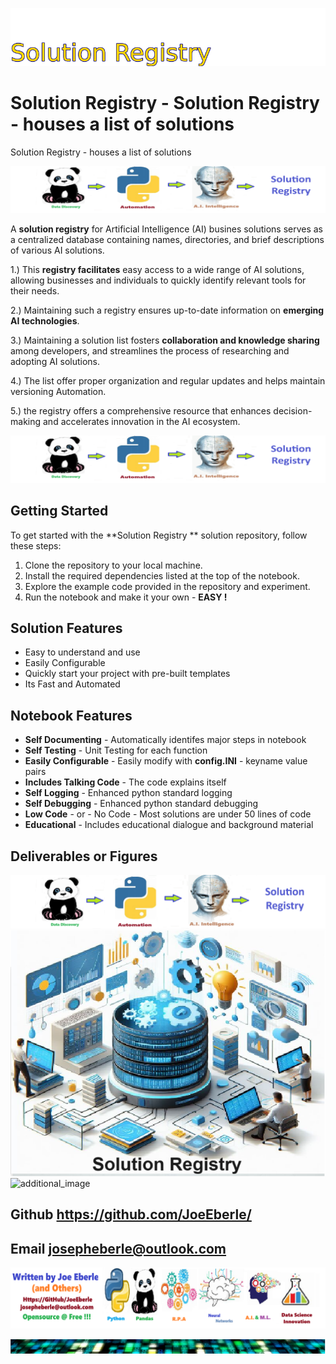 
![Image image_filename](solution_sign.png)

# Solution Registry  - Solution Registry - houses a list of solutions
Solution Registry - houses a list of solutions

![Image image_filename](code.png)

A **solution registry** for Artificial Intelligence (AI) busines solutions serves as a centralized database containing names, directories, and brief descriptions of various AI solutions. 

1.) This **registry facilitates** easy access to a wide range of AI solutions, allowing businesses and individuals to quickly identify relevant tools for their needs.

2.) Maintaining such a registry ensures up-to-date information on **emerging AI technologies**.

3.) Maintaining a solution list fosters **collaboration and knowledge sharing** among developers, and streamlines the process of researching and adopting AI solutions. 

4.) The list offer proper organization and regular updates and helps maintain versioning Automation.

5.) the registry offers a comprehensive resource that enhances decision-making and accelerates innovation in the AI ecosystem.

![Image image_filename](sample.png)

## Getting Started
To get started with the **Solution Registry ** solution repository, follow these steps:
1. Clone the repository to your local machine.
2. Install the required dependencies listed at the top of the notebook.
3. Explore the example code provided in the repository and experiment.
4. Run the notebook and make it your own - **EASY !**
    
## Solution Features
- Easy to understand and use  
- Easily Configurable 
- Quickly start your project with pre-built templates
- Its Fast and Automated

## Notebook Features
- **Self Documenting** - Automatically identifes major steps in notebook 
- **Self Testing** - Unit Testing for each function
- **Easily Configurable** - Easily modify with **config.INI** - keyname value pairs
- **Includes Talking Code** - The code explains itself 
- **Self Logging** - Enhanced python standard logging   
- **Self Debugging** - Enhanced python standard debugging
- **Low Code** - or - No Code  - Most solutions are under 50 lines of code
- **Educational** - Includes educational dialogue and background material
    
## Deliverables or Figures
 ![additional_image](solution_registry.png)  <br>![additional_image](solution_registry_image.png)  <br>![additional_image](solution_template.png)  <br>
    

## Github    https://github.com/JoeEberle/ 
## Email  josepheberle@outlook.com 

    
![Developer](developer.png)

![Brand](brand.png)
    